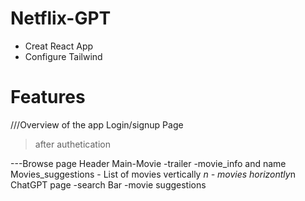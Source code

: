 # Netflix-GPT
 - Creat React App
 - Configure Tailwind



# Features

///Overview of the app
Login/signup Page

>after authetication

---Browse page
   Header
   Main-Movie
      -trailer
      -movie_info and name
   Movies_suggestions
       - List of movies vertically *n
       - movies horizontly*n
  ChatGPT page
       -search Bar
       -movie suggestions